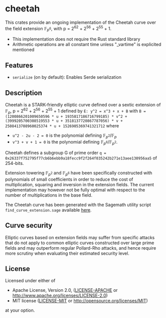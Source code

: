 # cheetah

This crates provide an ongoing implementation of the Cheetah curve over the field extension $\mathbb{F}_{p^6}$, with p = 2<sup>62</sup> + 2<sup>56</sup> + 2<sup>55</sup> + 1.

* This implementation does not require the Rust standard library
* Arithmetic operations are all constant time unless "_vartime" is explicited mentioned

## Features

* `serialize` (on by default): Enables Serde serialization

## Description

Cheetah is a STARK-friendly elliptic curve defined over a sextic extension of $\mathbb{F}_p$, p = 2<sup>62</sup> + 2<sup>56</sup> + 2<sup>55</sup> + 1 defined by
`E: y^2 = x^3 + x + B` with 
`B = (1200866201009650596 * u + 1935817186716799185) * v^2 + (3999205700308519553 * u + 3518137720867787056) * v + 2508413708960025374 * u + 1526905369741321712`
where
- `u^2 - 2u - 2 = 0` is the polynomial defining $\mathbb{F}_{p^2} / \mathbb{F}_p$
- `v^3 + v + 1 = 0` is the polynomial defining $\mathbb{F}_{p^6} / \mathbb{F}_{p^2}$.

Cheetah defines a subgroup G of prime order `q = 0x26337f752795f77cb6b6ebb9a18fecc9f2f264f035242b271e13aee130956aa5` of 254-bits.

Extension towering $\mathbb{F}_{p^2}$ and $\mathbb{F}_{p^6}$ have been specifically constructed with polynomials of small coefficients in order to reduce the cost of multiplication, squaring and inversion in the extension fields. The current implementation may however not be fully optimal with respect to the number of multiplications in the base field.

The Cheetah curve has been generated with the Sagemath utility script `find_curve_extension.sage` available [here](https://github.com/Nashtare/curve_experiments).


## Curve security

Elliptic curves based on extension fields may suffer from specific attacks that do not apply to common elliptic curves constructed over large prime fields and may outperform regular Pollard-Rho attacks, and hence require more scrutiny when evaluating their estimated security level.

## License

Licensed under either of

 * Apache License, Version 2.0, ([LICENSE-APACHE](LICENSE-APACHE) or http://www.apache.org/licenses/LICENSE-2.0)
 * MIT license ([LICENSE-MIT](LICENSE-MIT) or http://opensource.org/licenses/MIT)

at your option.
